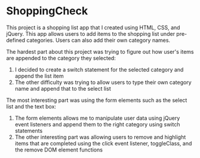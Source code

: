 ShoppingCheck
=============

This project is a shopping list app that I created using HTML, CSS, and jQuery. This app allows users to add items to the shopping list under pre-defined categories. Users can also add their own category names.

The hardest part about this project was trying to figure out how user's items are appended to the category they selected:

1) I decided to create a switch statement for the selected category and append the list item
2) The other difficulty was trying to allow users to type their own category name and append that to the select list

The most interesting part was using the form elements such as the select list and the text box:

1) The form elements allows me to manipulate user data using jQuery event listeners and append them to the right category using switch statements
2) The other interesting part was allowing users to remove and highlight items that are completed using the click event listener, toggleClass, and the remove DOM element functions
